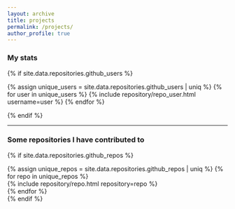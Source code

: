 ```yaml
---
layout: archive
title: projects
permalink: /projects/
author_profile: true
---
```


### My stats

{% if site.data.repositories.github_users %}
<div class="repositories d-flex flex-wrap flex-md-row flex-column justify-content-between align-items-center">
  {% assign unique_users = site.data.repositories.github_users | uniq %}
  {% for user in unique_users %}
    {% include repository/repo_user.html username=user %}
  {% endfor %}

{% endif %}
</div>

---

### Some repositories I have contributed to

{% if site.data.repositories.github_repos %}
<div class="repositories row">
  {% assign unique_repos = site.data.repositories.github_repos | uniq %}
  {% for repo in unique_repos %}
    <div class="col-md-6 mb-4">
      {% include repository/repo.html repository=repo %}
    </div>
  {% endfor %}
</div>
{% endif %}


